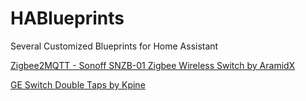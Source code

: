 # HABlueprints
Several Customized Blueprints for Home Assistant

[Zigbee2MQTT - Sonoff SNZB-01 Zigbee Wireless Switch by AramidX](https://github.com/AramidX/ha-blueprint/blob/main/blueprints/sonoff/sonoff_snzb01_wireless_switch_z2m.yaml)


[GE Switch Double Taps by Kpine](https://gist.github.com/kpine/65e6324a0e6a9d48f9f50f77310ecd7f)

